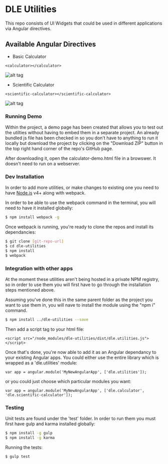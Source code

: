 # DLE Utilities
This repo consists of UI Widgets that could be used in different applications via Angular directives. 

## Available Angular Directives

  - Basic Calculator  
  ```
<calculator></calculator>
```
![alt tag](https://github.mheducation.com/MHEducation/dle-utilities/blob/master/screenshots/basic-calculator.png)

  - Scientific Calculator
  ```
<scientific-calculator></scientific-calculator>
```
![alt tag](https://github.mheducation.com/MHEducation/dle-utilities/blob/master/screenshots/scientific-calculator.png)



### Running Demo

Within the project, a demo page has been created that allows you to test out the utilties without having to embed them in a separate project.  An already bundled js file has been checked in so you don't have to anything to run it locally but download the project by clicking on the "Download ZIP" button in the top right hand corner of the repo's GitHub page.

After downloading it, open the calculator-demo.html file in a browswer.  It doesn't need to run on a webserver. 


### Dev Installation
In order to add more utilities, or make changes to existing one you need to have [Node.js](https://nodejs.org/) v4+ along with webpack.

In order to be able to use the webpack command in the terminal, you will need to have it installed globally:
```sh
$ npm install webpack -g
```

Once webpack is running, you're ready to clone the repos and install its dependancies:
```sh
$ git clone [git-repo-url]
$ cd dle-utilities
$ npm install
$ webpack
```

### Integration with other apps
At the moment these utilities aren't being hosted in a private NPM registry, so in order to use them you will first have to go through the installation steps mentioned above.

Assuming you've done this in the same parent folder as the project you want to use them in, you will nave to install the module using the "npm i" command.

```sh
$ npm install ../dle-utilities --save
```

Then add a script tag to your html file:
```
<script src="/node_modules/dle-utilities/dist/dle.utilities.js"></script>
```

Once that's done, you're now able to add it as an Angular dependancy to your existing Angular apps.   You could either use the entire library which is wrapped as a 'dle.utilities' module: 
```
var app = angular.module('MyNewAngularApp', ['dle.utilities']);
```

or you could just choose which particular modules you want:

```
var app = angular.module('MyNewAngularApp', ['dle.calculator', 'dle.scientific-calculator']);
```


### Testing

Unit tests are found under the 'test' folder.  In order to run them you must first have gulp and karma installed globally: 

```sh
$ npm install -g gulp
$ npm install -g karma
```

Running the tests: 

```sh
$ gulp test
```

